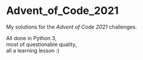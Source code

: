 # Advent_of_Code_2021

My solutions for the *Advent of Code 2021* challenges.

All done in Python 3,  
most of questionable quality,  
all a learning lesson :)
